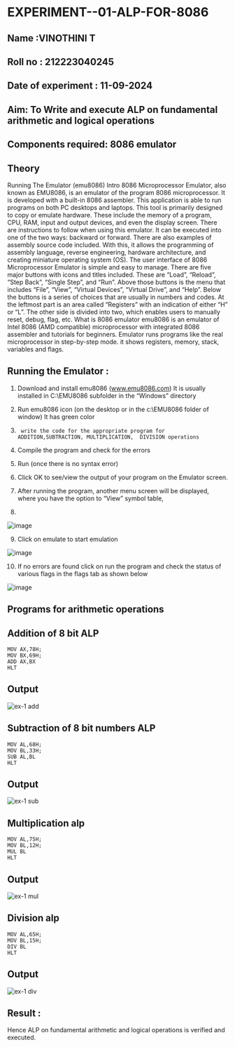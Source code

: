 # EXPERIMENT--01-ALP-FOR-8086
## Name :VINOTHINI T
## Roll no : 212223040245
## Date of experiment : 11-09-2024





## Aim: To Write and execute ALP on fundamental arithmetic and logical operations
## Components required: 8086  emulator 
## Theory 
Running The Emulator (emu8086) Intro 8086 Microprocessor Emulator, also known as EMU8086, is an emulator of the program 8086 microprocessor. It is developed with a built-in 8086 assembler. This application is able to run programs on both PC desktops and laptops. This tool is primarily designed to copy or emulate hardware. These include the memory of a program, CPU, RAM, input and output devices, and even the display screen. There are instructions to follow when using this emulator. It can be executed into one of the two ways: backward or forward. There are also examples of assembly source code included. With this, it allows the programming of assembly language, reverse engineering, hardware architecture, and creating miniature operating system (OS). The user interface of 8086 Microprocessor Emulator is simple and easy to manage. There are five major buttons with icons and titles included. These are “Load”, “Reload”, “Step Back”, “Single Step”, and “Run”. Above those buttons is the menu that includes “File”, “View”, “Virtual Devices”, “Virtual Drive”, and “Help”. Below the buttons is a series of choices that are usually in numbers and codes. At the leftmost part is an area called “Registers” with an indication of either “H” or “L”. The other side is divided into two, which enables users to manually reset, debug, flag, etc. What is 8086 emulator emu8086 is an emulator of Intel 8086 (AMD compatible) microprocessor with integrated 8086 assembler and tutorials for beginners. Emulator runs programs like the real microprocessor in step-by-step mode. it shows registers, memory, stack, variables and flags.


 ## Running the Emulator :
1.	Download and install emu8086 (www.emu8086.com) It is usually installed in C:\EMU8086 subfolder in the “Windows” directory
2.	  Run  emu8086 icon (on the desktop or in the c:\EMU8086 folder of window) It has green color 
 
 
3.		write the code for the appropriate program for ADDITION,SUBTRACTION, MULTIPLICATION,  DIVISION operations 

4.	 Compile the program and check for the errors 
5.	Run (once there is no syntax error) 

6.	Click OK to see/view the output of your program on the Emulator screen. 


7.	After running the program, another menu screen will be displayed, where you have the option to “View” symbol table,
8.	 


![image](https://user-images.githubusercontent.com/36288975/189273263-d65baae9-4b8f-4723-afb3-c0ffa4052b04.png)











9.	Click on emulate to start emulation 








![image](https://user-images.githubusercontent.com/36288975/189273273-9bb36ec1-e2e8-4892-8d35-37707332bfdc.png)








10.	If no errors are found click on run the program and check the status of various flags in the flags tab as shown below 






![image](https://user-images.githubusercontent.com/36288975/189273277-113a2a33-4a40-4ff8-95a5-ecd3a1f504fe.png)







## Programs for arithmetic  operations

## Addition  of 8 bit ALP 
```
MOV AX,78H;
MOV BX,69H;
ADD AX,BX
HLT
```


## Output  
![ex-1 add](https://github.com/user-attachments/assets/1e85126f-752c-444c-862a-9e81ef09e0f8)

 
## Subtraction   of 8 bit numbers  ALP 
```
MOV AL,68H;
MOV BL,33H;
SUB AL,BL
HLT
```
 
## Output  
![ex-1 sub](https://github.com/user-attachments/assets/d712ee3c-a7b2-4f9c-9d2e-7da1f21e6f58)

## Multiplication alp 
```
MOV AL,75H;
MOV BL,12H;
MUL BL
HLT
```
 ## Output  
![ex-1 mul](https://github.com/user-attachments/assets/0f6d561c-1717-4916-b7e2-106c71865ac2)


## Division alp 
```
MOV AL,65H;
MOV BL,15H;
DIV BL
HLT
```

## Output  
![ex-1 div](https://github.com/user-attachments/assets/67de8ebf-2f43-4e3d-b3bf-dfccab67dbe0)


## Result :
 
Hence ALP on fundamental arithmetic and logical operations is verified and executed.








